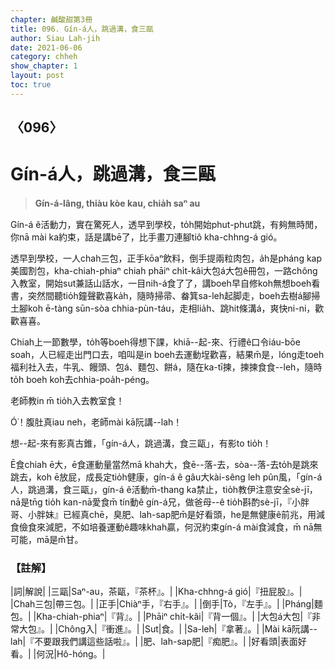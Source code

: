 ```yaml
---
chapter: 鹹酸甜第3冊
title: 096. Gín-á人，跳過溝，食三甌
author: Siau Lah-jih
date: 2021-06-06
category: chheh
show_chapter: 1
layout: post
toc: true
---
```


## 〈096〉
# Gín-á人，跳過溝，食三甌
> **Gín-á-lâng, thiàu kòe kau, chia̍h saⁿ au**
 
Gín-á ê活動力，實在驚死人，透早到學校，to̍h開始phut-phut跳，有夠無時閒，你nā mài ka約束，話是講bē了，比手畫刀連腳tiô kha-chhng-á gió。

透早到學校，一人chah三包，正手kōaⁿ飲料，倒手提兩粒肉包，a̍h是pháng kap美國割包，kha-chiah-phiaⁿ chiah phāiⁿ chi̍t-kâi大包á大包ê冊包，一路chông入教室，開始sut兼話山話水，一目nih-á食了了，講boeh早自修koh無想boeh看書，突然間聽tio̍h鐘聲歡喜ka̍h，隨時掃帚、畚箕sa-leh起脚走，boeh去樹á腳掃土腳koh ē-tàng sūn-sòa chhia-pùn-táu，走相lia̍h、跳hit條溝á，爽快ni-ni，歡歡喜喜。

Chiah上一節數學，to̍h等boeh得想下課，khiā--起-來、行禮ê口令iáu-bōe soah，人已經走出門口去，咱叫是in boeh去運動埕歡喜，結果m̄是，lóng走toeh福利社入去，牛乳、饅頭、包á、麵包、餅á，隨在ka-tī揀，揀揀食食--leh，隨時to̍h boeh koh去chhia-poa̍h-péng。

老師教in m̄ tio̍h入去教室食！

Ó͘！腹肚真iau neh，老師mài kā阮講--lah！

想--起-來有影真古錐，「gín-á人，跳過溝，食三甌」，有影to tio̍h！

Ē食chiah ē大，ē食運動量當然mā khah大，食ē--落-去，sòa--落-去to̍h是跳來跳去，koh ē放屁，成長定tio̍h健康，gín-á ê gâu大kài-sêng leh pûn風，「gín-á人，跳過溝，食三甌」，gín-á ê活動m̄-thang ka禁止，tio̍h教伊注意安全sè-jī，nā是tn̄g tio̍h kan-nā愛食m̄ tín動ê gín-á兄，做爸母--ê tio̍h斟酌sè-jī，『小胖哥、小胖妹』已經真chē，臭肥、lah-sap肥m̄是好看頭，he是無健康ê前兆，用減食儉食來減肥，不如培養運動ê趣味khah贏，何況約束gín-á mài食減食，m̄ nā無可能，mā是m̄甘。

 
### 【註解】

|詞|解說|
|三甌|Saⁿ-au，茶甌，『茶杯』。|
|Kha-chhng-á gió|『扭屁股』。|
|Chah三包|帶三包。|
|正手|Chiàⁿ手，『右手』。|
|倒手|Tò，『左手』。|
|Pháng|麵包。|
|Kha-chiah-phiaⁿ|『背』。|
|Phāiⁿ chi̍t-kâi|『背一個』。|
|大包á大包|『非常大包』。|
|Chông入|『衝進』。|
|Sut|食。|
|Sa-leh|『拿著』。|
|Mài kā阮講--lah|『不要跟我們講這些話啦』。|
|肥、lah-sap肥|『痴肥』。|
|好看頭|表面好看。|
|何況|Hô-hóng。|
